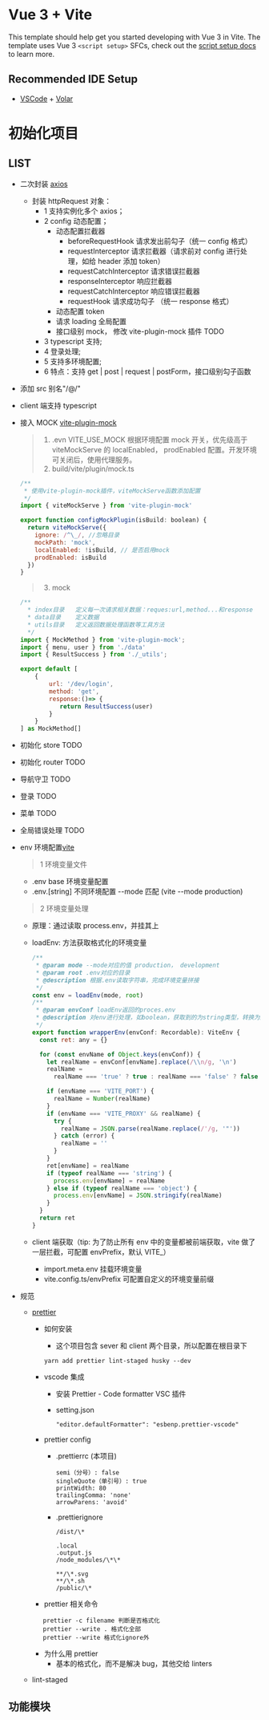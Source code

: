 # Vue 3 + Vite

This template should help get you started developing with Vue 3 in Vite. The template uses Vue 3 `<script setup>` SFCs, check out the [script setup docs](https://v3.vuejs.org/api/sfc-script-setup.html#sfc-script-setup) to learn more.

## Recommended IDE Setup

- [VSCode](https://code.visualstudio.com/) + [Volar](https://marketplace.visualstudio.com/items?itemName=johnsoncodehk.volar)

# 初始化项目

## LIST

- 二次封装 [axios](https://github.com/axios/axios)
  - 封装 httpRequest 对象：
    - 1 支持实例化多个 axios；
    - 2 config 动态配置；
      - 动态配置拦截器
        - beforeRequestHook 请求发出前勾子（统一 config 格式）
        - requestInterceptor 请求拦截器（请求前对 config 进行处理，如给 header 添加 token）
        - requestCatchInterceptor 请求错误拦截器
        - responseInterceptor 响应拦截器
        - requestCatchInterceptor 响应错误拦截器
        - requestHook 请求成功勾子 （统一 response 格式）
      - 动态配置 token
      - 请求 loading 全局配置
      - 接口级别 mock， 修改 vite-plugin-mock 插件 TODO
    - 3 typescript 支持;
    - 4 登录处理;
    - 5 支持多环境配置;
    - 6 特点：支持 get | post | request | postForm，接口级别勾子函数
- 添加 src 别名"/@/"
- client 端支持 typescript
- 接入 MOCK [vite-plugin-mock](https://github.com/vbenjs/vite-plugin-mock)

  > 1. .evn VITE_USE_MOCK 根据环境配置 mock 开关，优先级高于 viteMockServe 的 localEnabled， prodEnabled 配置。开发环境可关闭后，使用代理服务。
  > 2. build/vite/plugin/mock.ts

  ```js
  /**
   * 使用vite-plugin-mock插件，viteMockServe函数添加配置
   */
  import { viteMockServe } from 'vite-plugin-mock'

  export function configMockPlugin(isBuild: boolean) {
    return viteMockServe({
      ignore: /^\_/, //忽略目录
      mockPath: 'mock',
      localEnabled: !isBuild, // 是否启用mock
      prodEnabled: isBuild
    })
  }
  ```

  > 3.  mock

  ```js
  /**
    * index目录   定义每一次请求相关数据：reques:url,method...和response
    * data目录    定义数据
    * utils目录   定义返回数据处理函数等工具方法
    */
  import { MockMethod } from 'vite-plugin-mock';
  import { menu, user } from './data'
  import { ResultSuccess } from './_utils';

  export default [
      {
          url: '/dev/login',
          method: 'get',
          response:()=> {
             return ResultSuccess(user)
          }
      }
  ] as MockMethod[]
  ```

- 初始化 store TODO
- 初始化 router TODO
- 导航守卫 TODO
- 登录 TODO
- 菜单 TODO
- 全局错误处理 TODO
- env 环境配置[vite](https://vitejs.bootcss.com/guide/env-and-mode.html#env-variables)

  > 1 环境变量文件

  - .env base 环境变量配置
  - .env.[string] 不同环境配置 --mode 匹配 (vite --mode production)

  > 2 环境变量处理

  - 原理：通过读取 process.env，并挂其上

  - loadEnv: 方法获取格式化的环境变量

    ```js
    /**
     * @param mode --mode对应的值 production， development
     * @param root .env对应的目录
     * @description 根据.env读取字符串，完成环境变量拼接
     */
    const env = loadEnv(mode, root)
    /**
     * @param envConf loadEnv返回的proces.env
     * @description 对env进行处理，如boolean，获取到的为string类型，转换为正确类型。
     */
    export function wrapperEnv(envConf: Recordable): ViteEnv {
      const ret: any = {}

      for (const envName of Object.keys(envConf)) {
        let realName = envConf[envName].replace(/\\n/g, '\n')
        realName =
          realName === 'true' ? true : realName === 'false' ? false : realName

        if (envName === 'VITE_PORT') {
          realName = Number(realName)
        }
        if (envName === 'VITE_PROXY' && realName) {
          try {
            realName = JSON.parse(realName.replace(/'/g, '"'))
          } catch (error) {
            realName = ''
          }
        }
        ret[envName] = realName
        if (typeof realName === 'string') {
          process.env[envName] = realName
        } else if (typeof realName === 'object') {
          process.env[envName] = JSON.stringify(realName)
        }
      }
      return ret
    }
    ```

  - client 端获取（tip: 为了防止所有 env 中的变量都被前端获取，vite 做了一层拦截，可配置 envPrefix，默认 VITE\_）
    - import.meta.env 挂载环境变量
    - vite.config.ts/envPrefix 可配置自定义的环境变量前缀

- 规范

  - [prettier](https://www.prettier.cn/docs/option-philosophy.html)

    - 如何安装

      - 这个项目包含 sever 和 client 两个目录，所以配置在根目录下

      ```
      yarn add prettier lint-staged husky --dev
      ```

    - vscode 集成

      - 安装 Prettier - Code formatter VSC 插件
      - setting.json

        ```
        "editor.defaultFormatter": "esbenp.prettier-vscode"
        ```

    - prettier config

      - .prettierrc (本项目)

        ```
        semi（分号）: false
        singleQuote（单引号）: true
        printWidth: 80
        trailingComma: 'none'
        arrowParens: 'avoid'
        ```

      - .prettierignore

        ```
        /dist/\*

        .local
        .output.js
        /node_modules/\*\*

        **/\*.svg
        **/\*.sh
        /public/\*

        ```

    - prettier 相关命令

    ```
       prettier -c filename 判断是否格式化
       prettier --write . 格式化全部
       prettier --write 格式化ignore外
    ```

    - 为什么用 prettier
      - 基本的格式化，而不是解决 bug，其他交给 linters

  - lint-staged

## 功能模块
